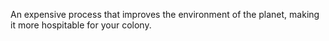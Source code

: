 An expensive process that improves the environment of the planet, making it more hospitable for your colony.